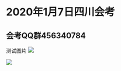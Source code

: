 2020年1月7日四川会考
====  

会考QQ群456340784
-------  


测试图片
![](http://www.baidu.com/img/bdlogo.gif)  

![](http://chuantu.xyz/t6/710/1578302142x989559068.jpg)  
